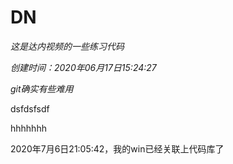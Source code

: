 # DN
*这是达内视频的一些练习代码*

*创建时间：2020年06月17日15:24:27*

*git确实有些难用*


dsfdsfsdf

hhhhhhh


2020年7月6日21:05:42，我的win已经关联上代码库了